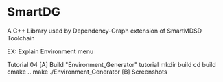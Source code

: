 # SmartDG
A C++ Library used by Dependency-Graph extension of SmartMDSD Toolchain


EX: Explain Environment menu


Tutorial 04
[A] Build "Environment_Generator" tutorial
mkdir build
cd build
cmake ..
make
./Environment_Generator
[B] Screenshots